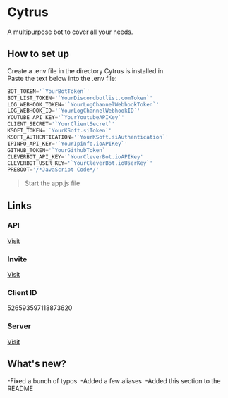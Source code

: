 # Cytrus
A multipurpose bot to cover all your needs.

## How to set up
Create a .env file in the directory Cytrus is installed in.  
Paste the text below into the .env file:  
```js
BOT_TOKEN='`YourBotToken`'
BOT_LIST_TOKEN='`YourDiscordbotlist.comToken`'
LOG_WEBHOOK_TOKEN='`YourLogChannelWebhookToken`'
LOG_WEBHOOK_ID='`YourLogChannelWebhookID`'
YOUTUBE_API_KEY='`YourYoutubeAPIKey`'
CLIENT_SECRET='`YourClientSecret`'
KSOFT_TOKEN='`YourKSoft.siToken`'
KSOFT_AUTHENTICATION='`YourKSoft.siAuthentication`'
IPINFO_API_KEY='`YourIpinfo.ioAPIKey`'
GITHUB_TOKEN='`YourGithubToken`'
CLEVERBOT_API_KEY='`YourCleverBot.ioAPIKey'
CLEVERBOT_USER_KEY='`YourCleverBot.ioUserKey`'
PREBOOT='/*JavaScript Code*/'
```
> Start the app.js file  

## Links
### API
[Visit](https://cytrusbot.glitch.me/api/)
​
### Invite
[Visit](https://discordapp.com/oauth2/authorize?client_id=526593597118873620&scope=bot&permissions=8)
​
### Client ID
526593597118873620
​
### Server
[Visit](https://discord.gg/VfTE9GH)

## What's new?
-Fixed a bunch of typos
​
-Added a few aliases
​
-Added this section to the README
